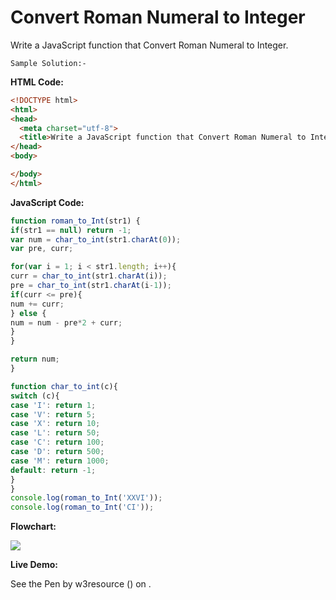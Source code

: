 # Convert Roman Numeral to Integer

Write a JavaScript function that Convert Roman Numeral to Integer.

```
Sample Solution:-
```

**HTML Code:**

```html
<!DOCTYPE html>
<html>
<head>
  <meta charset="utf-8">
  <title>Write a JavaScript function that Convert Roman Numeral to Integer</title>
</head>
<body>

</body>
</html>

```

**JavaScript Code:**

```js
function roman_to_Int(str1) {
if(str1 == null) return -1;
var num = char_to_int(str1.charAt(0));
var pre, curr;

for(var i = 1; i < str1.length; i++){
curr = char_to_int(str1.charAt(i));
pre = char_to_int(str1.charAt(i-1));
if(curr <= pre){
num += curr;
} else {
num = num - pre*2 + curr;
}
}

return num;
}

function char_to_int(c){
switch (c){
case 'I': return 1;
case 'V': return 5;
case 'X': return 10;
case 'L': return 50;
case 'C': return 100;
case 'D': return 500;
case 'M': return 1000;
default: return -1;
}
}
console.log(roman_to_Int('XXVI'));
console.log(roman_to_Int('CI'));

```

**Flowchart:**

![](https://www.w3resource.com/w3r_images/javascript-math-exercise-22.png)

**Live Demo:**

<section class="expand-codepen"><p data-height="380" data-theme-id="0" data-slug-hash="jGLepN" data-default-tab="js,result" data-user="w3resource" data-embed-version="2" data-pen-title="JavaScript - common-editor-exercises" data-editable="true" class="codepen">See the Pen by w3resource () on .</p><codepen></codepen></section>